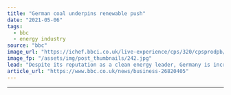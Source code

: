 ```yaml
---
title: "German coal underpins renewable push"
date: "2021-05-06"
tags: 
  - bbc
  - energy industry
source: "bbc"
image_url: "https://ichef.bbci.co.uk/live-experience/cps/320/cpsprodpb/BDAE/production/_118385584_5dc7e4eb-a4bf-43ab-bae2-880cc9200eb1.jpg"
image_fp: "/assets/img/post_thumbnails/242.jpg"
lead: "Despite its reputation as a clean energy leader, Germany is increasing its reliance on coal, and the dirtiest kind of coal in particular."
article_url: "https://www.bbc.co.uk/news/business-26820405"
---
```


---
